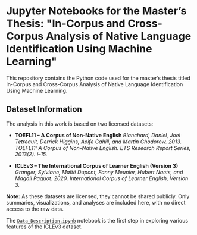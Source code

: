 # **Jupyter Notebooks for the Master’s Thesis: "In-Corpus and Cross-Corpus Analysis of Native Language Identification Using Machine Learning"**
This repository contains the Python code used for the master’s thesis titled In-Corpus and Cross-Corpus Analysis of Native Language Identification Using Machine Learning.

## Dataset Information
The analysis in this work is based on two licensed datasets:

- **TOEFL11 – A Corpus of Non-Native English**
*Blanchard, Daniel, Joel Tetreault, Derrick Higgins, Aoife Cahill, and Martin Chodorow. 2013. TOEFL11: A Corpus of Non-Native English. ETS Research Report Series, 2013(2): i–15.*

- **ICLEv3 – The International Corpus of Learner English (Version 3)**
*Granger, Sylviane, Maïté Dupont, Fanny Meunier, Hubert Naets, and Magali Paquot. 2020. International Corpus of Learner English, Version 3.*

**Note:** As these datasets are licensed, they cannot be shared publicly. Only summaries, visualizations, and analyses are included here, with no direct access to the raw data.

The [`Data_Description.ipynb`](./Data_Description.ipynb) notebook is the first step in exploring various features of the ICLEv3 dataset.

